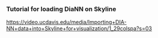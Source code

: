 ### Tutorial for loading DiaNN on Skyline
https://video.ucdavis.edu/media/Importing+DIA-NN+data+into+Skyline+for+visualization/1_29colspa?s=03
